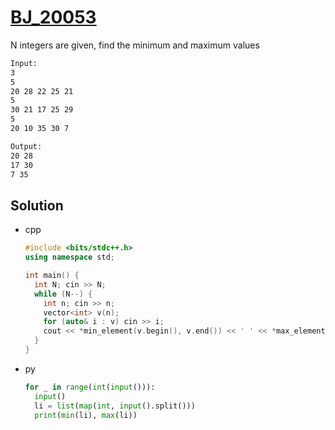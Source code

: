 # [BJ_20053](https://acmicpc.net/problem/20053)

N integers are given, find the minimum and maximum values

```txt
Input:
3
5
20 28 22 25 21
5
30 21 17 25 29
5
20 10 35 30 7

Output:
20 28
17 30
7 35
```

## Solution

* cpp

  ```cpp
  #include <bits/stdc++.h>
  using namespace std;

  int main() {
    int N; cin >> N;
    while (N--) {
      int n; cin >> n;
      vector<int> v(n);
      for (auto& i : v) cin >> i;
      cout << *min_element(v.begin(), v.end()) << ' ' << *max_element(v.begin(), v.end()) << '\n';
    }
  }
  ```

* py

  ```py
  for _ in range(int(input())):
    input()
    li = list(map(int, input().split()))
    print(min(li), max(li))
  ```
